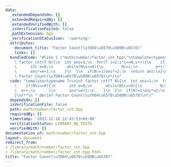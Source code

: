 ```yaml
---
data:
  _extendedDependsOn: []
  _extendedRequiredBy: []
  _extendedVerifiedWith: []
  _isVerificationFailed: false
  _pathExtension: hpp
  _verificationStatusIcon: ':warning:'
  attributes:
    document_title: "Factor Count(\u7D04\u6570\u500B\u6570)"
    links: []
  bundledCode: "#line 1 \"math/number/factor_cnt.hpp\"\ntemplate<typename T>\nint\
    \ factor_cnt(T N){\n  int ans=1;\n  for(T i=2;i*i<=N;i++){\n    if(N%i==0){\n\
    \      int e=0;\n      while(N%i==0){\n        N/=i;\n        e++;\n      }\n\
    \      ans*=e+1;\n    }\n  }\n  if(N!=1)ans*=2;\n  return ans;\n}\n/**\n * @brief\
    \ Factor Count(\u7D04\u6570\u500B\u6570)\n*/\n"
  code: "template<typename T>\nint factor_cnt(T N){\n  int ans=1;\n  for(T i=2;i*i<=N;i++){\n\
    \    if(N%i==0){\n      int e=0;\n      while(N%i==0){\n        N/=i;\n      \
    \  e++;\n      }\n      ans*=e+1;\n    }\n  }\n  if(N!=1)ans*=2;\n  return ans;\n\
    }\n/**\n * @brief Factor Count(\u7D04\u6570\u500B\u6570)\n*/"
  dependsOn: []
  isVerificationFile: false
  path: math/number/factor_cnt.hpp
  requiredBy: []
  timestamp: '2022-12-18 22:43:53+09:00'
  verificationStatus: LIBRARY_NO_TESTS
  verifiedWith: []
documentation_of: math/number/factor_cnt.hpp
layout: document
redirect_from:
- /library/math/number/factor_cnt.hpp
- /library/math/number/factor_cnt.hpp.html
title: "Factor Count(\u7D04\u6570\u500B\u6570)"
---
```


